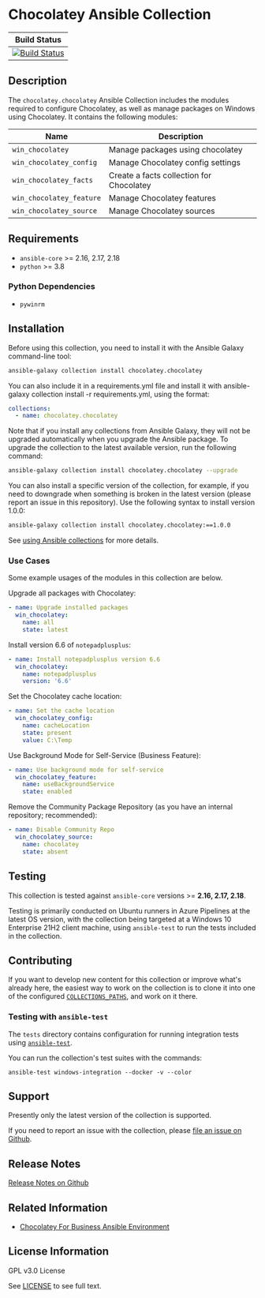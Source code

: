# Chocolatey Ansible Collection

|                   Build Status                   |
| :----------------------------------------------: |
| [![Build Status][pipeline-badge]][pipeline-link] |

## Description

The `chocolatey.chocolatey` Ansible Collection includes the modules required to configure Chocolatey, as well as manage packages on Windows using Chocolatey.
It contains the following modules:

| Name                          | Description                               |
|-------------------------------|-------------------------------------------|
|`win_chocolatey`               | Manage packages using chocolatey          |
|`win_chocolatey_config`        | Manage Chocolatey config settings         |
|`win_chocolatey_facts`         | Create a facts collection for Chocolatey  |
|`win_chocolatey_feature`       | Manage Chocolatey features                |
|`win_chocolatey_source`        | Manage Chocolatey sources                 |

## Requirements

- `ansible-core` >= 2.16, 2.17, 2.18
- `python` >= 3.8

### Python Dependencies

- `pywinrm`

## Installation

Before using this collection, you need to install it with the Ansible Galaxy command-line tool:

```sh
ansible-galaxy collection install chocolatey.chocolatey
```

You can also include it in a requirements.yml file and install it with ansible-galaxy collection install -r requirements.yml, using the format:

```yaml
collections:
  - name: chocolatey.chocolatey
```

Note that if you install any collections from Ansible Galaxy, they will not be upgraded automatically when you upgrade the Ansible package.
To upgrade the collection to the latest available version, run the following command:

```sh
ansible-galaxy collection install chocolatey.chocolatey --upgrade
```

You can also install a specific version of the collection, for example, if you need to downgrade when something is broken in the latest version (please report an issue in this repository). Use the following syntax to install version 1.0.0:

```sh
ansible-galaxy collection install chocolatey.chocolatey:==1.0.0
```

See [using Ansible collections](https://docs.ansible.com/ansible/devel/user_guide/collections_using.html) for more details.

### Use Cases

Some example usages of the modules in this collection are below.

Upgrade all packages with Chocolatey:

```yaml
- name: Upgrade installed packages
  win_chocolatey:
    name: all
    state: latest
```

Install version 6.6 of `notepadplusplus`:

```yaml
- name: Install notepadplusplus version 6.6
  win_chocolatey:
    name: notepadplusplus
    version: '6.6'
```

Set the Chocolatey cache location:

```yaml
- name: Set the cache location
  win_chocolatey_config:
    name: cacheLocation
    state: present
    value: C:\Temp
```

Use Background Mode for Self-Service (Business Feature):

```yaml
- name: Use background mode for self-service
  win_chocolatey_feature:
    name: useBackgroundService
    state: enabled
```

Remove the Community Package Repository (as you have an internal repository; recommended):

```yaml
- name: Disable Community Repo
  win_chocolatey_source:
    name: chocolatey
    state: absent
```

## Testing

This collection is tested against `ansible-core` versions >= **2.16, 2.17, 2.18**.

Testing is primarily conducted on Ubuntu runners in Azure Pipelines at the latest OS version, with the collection being targeted at a Windows 10 Enterprise 21H2 client machine, using `ansible-test` to run the tests included in the collection.

## Contributing

If you want to develop new content for this collection or improve what's already here, the easiest way to work on the collection is to clone it into one of the configured [`COLLECTIONS_PATHS`](https://docs.ansible.com/ansible/latest/reference_appendices/config.html#collections-paths), and work on it there.

### Testing with `ansible-test`

The `tests` directory contains configuration for running integration tests using [`ansible-test`](https://docs.ansible.com/ansible/latest/dev_guide/testing_integration.html).

You can run the collection's test suites with the commands:

```code
ansible-test windows-integration --docker -v --color
```

## Support

Presently only the latest version of the collection is supported.

If you need to report an issue with the collection, please [file an issue on Github](https://github.com/chocolatey/chocolatey-ansible/issues/new).

## Release Notes

[Release Notes on Github](https://github.com/chocolatey/chocolatey-ansible/releases)

## Related Information

- [Chocolatey For Business Ansible Environment](https://docs.chocolatey.org/en-us/c4b-environments/ansible)

## License Information

GPL v3.0 License

See [LICENSE](LICENSE) to see full text.

<!-- Link Targets -->

[pipeline-link]: https://dev.azure.com/ChocolateyCI/Chocolatey-Ansible/_build/latest?definitionId=2&branchName=master
[pipeline-badge]: https://dev.azure.com/ChocolateyCI/Chocolatey-Ansible/_apis/build/status/Chocolatey%20Collection%20CI?branchName=master
